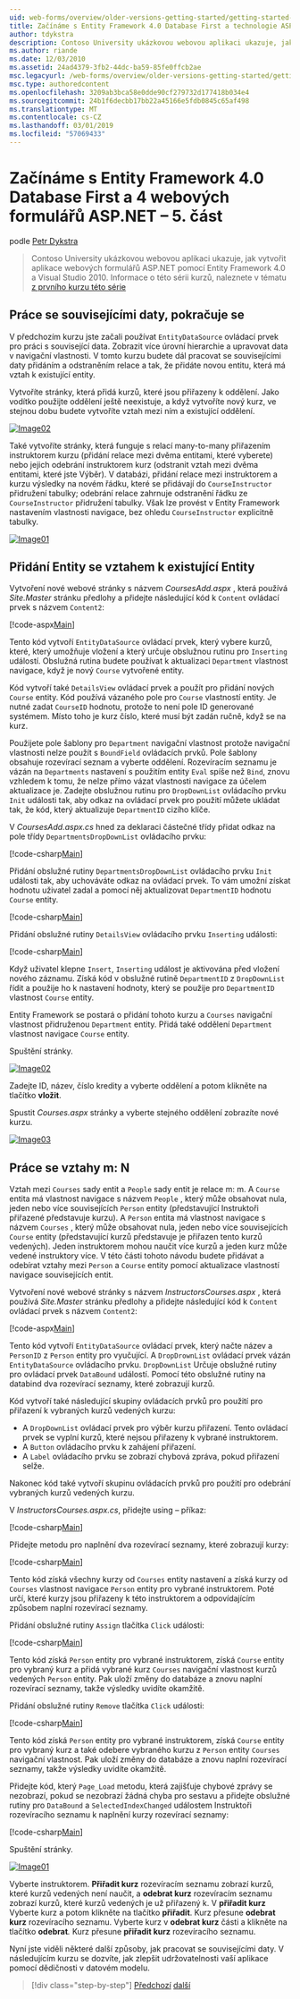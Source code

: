 ```yaml
---
uid: web-forms/overview/older-versions-getting-started/getting-started-with-ef/the-entity-framework-and-aspnet-getting-started-part-5
title: Začínáme s Entity Framework 4.0 Database First a technologie ASP.NET 4 webových formulářů – část 5 | Dokumentace Microsoftu
author: tdykstra
description: Contoso University ukázkovou webovou aplikaci ukazuje, jak vytvořit aplikace webových formulářů ASP.NET pomocí Entity Frameworku. Ukázková aplikace je...
ms.author: riande
ms.date: 12/03/2010
ms.assetid: 24ad4379-3fb2-44dc-ba59-85fe0ffcb2ae
msc.legacyurl: /web-forms/overview/older-versions-getting-started/getting-started-with-ef/the-entity-framework-and-aspnet-getting-started-part-5
msc.type: authoredcontent
ms.openlocfilehash: 3209ab3bca58e0dde90cf279732d177418b034e4
ms.sourcegitcommit: 24b1f6decbb17bb22a45166e5fdb0845c65af498
ms.translationtype: MT
ms.contentlocale: cs-CZ
ms.lasthandoff: 03/01/2019
ms.locfileid: "57069433"
---
```

<a name="getting-started-with-entity-framework-40-database-first-and-aspnet-4-web-forms---part-5"></a>Začínáme s Entity Framework 4.0 Database First a 4 webových formulářů ASP.NET – 5. část
====================
podle [Petr Dykstra](https://github.com/tdykstra)

> Contoso University ukázkovou webovou aplikaci ukazuje, jak vytvořit aplikace webových formulářů ASP.NET pomocí Entity Framework 4.0 a Visual Studio 2010. Informace o této sérii kurzů, naleznete v tématu [z prvního kurzu této série](the-entity-framework-and-aspnet-getting-started-part-1.md)


## <a name="working-with-related-data-continued"></a>Práce se souvisejícími daty, pokračuje se

V předchozím kurzu jste začali používat `EntityDataSource` ovládací prvek pro práci s související data. Zobrazit více úrovní hierarchie a upravovat data v navigační vlastnosti. V tomto kurzu budete dál pracovat se souvisejícími daty přidáním a odstraněním relace a tak, že přidáte novou entitu, která má vztah k existující entity.

Vytvoříte stránky, která přidá kurzů, které jsou přiřazeny k oddělení. Jako vodítko použijte oddělení ještě neexistuje, a když vytvoříte nový kurz, ve stejnou dobu budete vytvoříte vztah mezi ním a existující oddělení.

[![Image02](the-entity-framework-and-aspnet-getting-started-part-5/_static/image2.png)](the-entity-framework-and-aspnet-getting-started-part-5/_static/image1.png)

Také vytvoříte stránky, která funguje s relací many-to-many přiřazením instruktorem kurzu (přidání relace mezi dvěma entitami, které vyberete) nebo jejich odebrání instruktorem kurz (odstranit vztah mezi dvěma entitami, které jste Výběr). V databázi, přidání relace mezi instruktorem a kurzu výsledky na novém řádku, které se přidávají do `CourseInstructor` přidružení tabulky; odebrání relace zahrnuje odstranění řádku ze `CourseInstructor` přidružení tabulky. Však lze provést v Entity Framework nastavením vlastnosti navigace, bez ohledu `CourseInstructor` explicitně tabulky.

[![Image01](the-entity-framework-and-aspnet-getting-started-part-5/_static/image4.png)](the-entity-framework-and-aspnet-getting-started-part-5/_static/image3.png)

## <a name="adding-an-entity-with-a-relationship-to-an-existing-entity"></a>Přidání Entity se vztahem k existující Entity

Vytvoření nové webové stránky s názvem *CoursesAdd.aspx* , která používá *Site.Master* stránku předlohy a přidejte následující kód k `Content` ovládací prvek s názvem `Content2`:

[!code-aspx[Main](the-entity-framework-and-aspnet-getting-started-part-5/samples/sample1.aspx)]

Tento kód vytvoří `EntityDataSource` ovládací prvek, který vybere kurzů, které, který umožňuje vložení a který určuje obslužnou rutinu pro `Inserting` událostí. Obslužná rutina budete používat k aktualizaci `Department` vlastnost navigace, když je nový `Course` vytvořené entity.

Kód vytvoří také `DetailsView` ovládací prvek a použít pro přidání nových `Course` entity. Kód používá vázaného pole pro `Course` vlastností entity. Je nutné zadat `CourseID` hodnotu, protože to není pole ID generované systémem. Místo toho je kurz číslo, které musí být zadán ručně, když se na kurz.

Použijete pole šablony pro `Department` navigační vlastnost protože navigační vlastnosti nelze použít s `BoundField` ovládacích prvků. Pole šablony obsahuje rozevírací seznam a vyberte oddělení. Rozevíracím seznamu je vázán na `Departments` nastavení s použitím entity `Eval` spíše než `Bind`, znovu vzhledem k tomu, že nelze přímo vázat vlastnosti navigace za účelem aktualizace je. Zadejte obslužnou rutinu pro `DropDownList` ovládacího prvku `Init` události tak, aby odkaz na ovládací prvek pro použití můžete ukládat tak, že kód, který aktualizuje `DepartmentID` cizího klíče.

V *CoursesAdd.aspx.cs* hned za deklaraci částečné třídy přidat odkaz na pole třídy `DepartmentsDropDownList` ovládacího prvku:

[!code-csharp[Main](the-entity-framework-and-aspnet-getting-started-part-5/samples/sample2.cs)]

Přidání obslužné rutiny `DepartmentsDropDownList` ovládacího prvku `Init` události tak, aby uchováváte odkaz na ovládací prvek. To vám umožní získat hodnotu uživatel zadal a pomocí něj aktualizovat `DepartmentID` hodnotu `Course` entity.

[!code-csharp[Main](the-entity-framework-and-aspnet-getting-started-part-5/samples/sample3.cs)]

Přidání obslužné rutiny `DetailsView` ovládacího prvku `Inserting` události:

[!code-csharp[Main](the-entity-framework-and-aspnet-getting-started-part-5/samples/sample4.cs)]

Když uživatel klepne `Insert`, `Inserting` událost je aktivována před vložení nového záznamu. Získá kód v obslužné rutině `DepartmentID` z `DropDownList` řídit a použije ho k nastavení hodnoty, který se použije pro `DepartmentID` vlastnost `Course` entity.

Entity Framework se postará o přidání tohoto kurzu a `Courses` navigační vlastnost přidruženou `Department` entity. Přidá také oddělení `Department` vlastnost navigace `Course` entity.

Spuštění stránky.

[![Image02](the-entity-framework-and-aspnet-getting-started-part-5/_static/image6.png)](the-entity-framework-and-aspnet-getting-started-part-5/_static/image5.png)

Zadejte ID, název, číslo kredity a vyberte oddělení a potom klikněte na tlačítko **vložit**.

Spustit *Courses.aspx* stránky a vyberte stejného oddělení zobrazíte nové kurzu.

[![Image03](the-entity-framework-and-aspnet-getting-started-part-5/_static/image8.png)](the-entity-framework-and-aspnet-getting-started-part-5/_static/image7.png)

## <a name="working-with-many-to-many-relationships"></a>Práce se vztahy m: N

Vztah mezi `Courses` sady entit a `People` sady entit je relace m: m. A `Course` entita má vlastnost navigace s názvem `People` , který může obsahovat nula, jeden nebo více souvisejících `Person` entity (představující Instruktoři přiřazené představuje kurzu). A `Person` entita má vlastnost navigace s názvem `Courses` , který může obsahovat nula, jeden nebo více souvisejících `Course` entity (představující kurzů představuje je přiřazen tento kurzů vedených). Jeden instruktorem mohou naučit více kurzů a jeden kurz může vedené instruktory více. V této části tohoto návodu budete přidávat a odebírat vztahy mezi `Person` a `Course` entity pomocí aktualizace vlastností navigace souvisejících entit.

Vytvoření nové webové stránky s názvem *InstructorsCourses.aspx* , která používá *Site.Master* stránku předlohy a přidejte následující kód k `Content` ovládací prvek s názvem `Content2`:

[!code-aspx[Main](the-entity-framework-and-aspnet-getting-started-part-5/samples/sample5.aspx)]

Tento kód vytvoří `EntityDataSource` ovládací prvek, který načte název a `PersonID` z `Person` entity pro vyučující. A `DropDrownList` ovládací prvek vázán `EntityDataSource` ovládacího prvku. `DropDownList` Určuje obslužné rutiny pro ovládací prvek `DataBound` událostí. Pomocí této obslužné rutiny na databind dva rozevírací seznamy, které zobrazují kurzů.

Kód vytvoří také následující skupiny ovládacích prvků pro použití pro přiřazení k vybraných kurzů vedených kurzu:

- A `DropDownList` ovládací prvek pro výběr kurzu přiřazení. Tento ovládací prvek se vyplní kurzů, které nejsou přiřazeny k vybrané instruktorem.
- A `Button` ovládacího prvku k zahájení přiřazení.
- A `Label` ovládacího prvku se zobrazí chybová zpráva, pokud přiřazení selže.

Nakonec kód také vytvoří skupinu ovládacích prvků pro použití pro odebrání vybraných kurzů vedených kurzu.

V *InstructorsCourses.aspx.cs*, přidejte using – příkaz:

[!code-csharp[Main](the-entity-framework-and-aspnet-getting-started-part-5/samples/sample6.cs)]

Přidejte metodu pro naplnění dva rozevírací seznamy, které zobrazují kurzy:

[!code-csharp[Main](the-entity-framework-and-aspnet-getting-started-part-5/samples/sample7.cs)]

Tento kód získá všechny kurzy od `Courses` entity nastavení a získá kurzy od `Courses` vlastnost navigace `Person` entity pro vybrané instruktorem. Poté určí, které kurzy jsou přiřazeny k této instruktorem a odpovídajícím způsobem naplní rozevírací seznamy.

Přidání obslužné rutiny `Assign` tlačítka `Click` události:

[!code-csharp[Main](the-entity-framework-and-aspnet-getting-started-part-5/samples/sample8.cs)]

Tento kód získá `Person` entity pro vybrané instruktorem, získá `Course` entity pro vybraný kurz a přidá vybrané kurz `Courses` navigační vlastnost kurzů vedených `Person` entity. Pak uloží změny do databáze a znovu naplní rozevírací seznamy, takže výsledky uvidíte okamžitě.

Přidání obslužné rutiny `Remove` tlačítka `Click` události:

[!code-csharp[Main](the-entity-framework-and-aspnet-getting-started-part-5/samples/sample9.cs)]

Tento kód získá `Person` entity pro vybrané instruktorem, získá `Course` entity pro vybraný kurz a také odebere vybraného kurzu z `Person` entity `Courses` navigační vlastnost. Pak uloží změny do databáze a znovu naplní rozevírací seznamy, takže výsledky uvidíte okamžitě.

Přidejte kód, který `Page_Load` metodu, která zajišťuje chybové zprávy se nezobrazí, pokud se nezobrazí žádná chyba pro sestavu a přidejte obslužné rutiny pro `DataBound` a `SelectedIndexChanged` událostem Instruktoři rozevíracího seznamu k naplnění kurzy rozevírací seznamy:

[!code-csharp[Main](the-entity-framework-and-aspnet-getting-started-part-5/samples/sample10.cs)]

Spuštění stránky.

[![Image01](the-entity-framework-and-aspnet-getting-started-part-5/_static/image10.png)](the-entity-framework-and-aspnet-getting-started-part-5/_static/image9.png)

Vyberte instruktorem. <strong>Přiřadit kurz</strong> rozevíracím seznamu zobrazí kurzů, které kurzů vedených není naučit, a <strong>odebrat kurz</strong> rozevíracím seznamu zobrazí kurzů, které kurzů vedených je už přiřazený k. V <strong>přiřadit kurz</strong> Vyberte kurz a potom klikněte na tlačítko <strong>přiřadit</strong>. Kurz přesune <strong>odebrat kurz</strong> rozevíracího seznamu. Vyberte kurz v <strong>odebrat kurz</strong> části a klikněte na tlačítko <strong>odebrat</strong><em>.</em> Kurz přesune <strong>přiřadit kurz</strong> rozevíracího seznamu.

Nyní jste viděli některé další způsoby, jak pracovat se souvisejícími daty. V následujícím kurzu se dozvíte, jak zlepšit udržovatelnosti vaší aplikace pomocí dědičnosti v datovém modelu.

> [!div class="step-by-step"]
> [Předchozí](the-entity-framework-and-aspnet-getting-started-part-4.md)
> [další](the-entity-framework-and-aspnet-getting-started-part-6.md)
